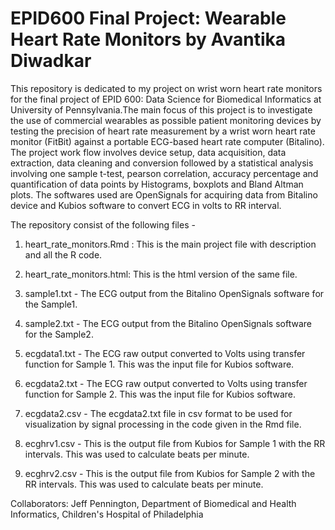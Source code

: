 # EPID600 Final Project: Wearable Heart Rate Monitors by Avantika Diwadkar

This repository is dedicated to my project on wrist worn heart rate monitors for the final project of EPID 600: Data Science for Biomedical Informatics at University of Pennsylvania.The main focus of this project is to investigate the use of commercial wearables as possible patient monitoring devices by testing the precision of heart rate measurement by a wrist worn heart rate monitor (FitBit) against a portable ECG-based heart rate computer (Bitalino). The project work flow involves device setup, data acquisition, data extraction, data cleaning and conversion followed by a statistical analysis involving one sample t-test, pearson correlation, accuracy percentage and quantification of data points by Histograms, boxplots and Bland Altman plots. The softwares used are OpenSignals for acquiring data from Bitalino device and Kubios software to convert ECG in volts to RR interval. 

The repository consist of the following files -

1) heart_rate_monitors.Rmd : This is the main project file with description and all the R code.

2) heart_rate_monitors.html: This is the html version of the same file.

3) sample1.txt - The ECG output from the Bitalino OpenSignals software for the Sample1.

4) sample2.txt - The ECG output from the Bitalino OpenSignals software for the Sample2.

5) ecgdata1.txt - The ECG raw output converted to Volts using transfer function for Sample 1. This was the input file for Kubios software.

6) ecgdata2.txt - The ECG raw output converted to Volts using transfer function for Sample 2. This was the input file for Kubios software.

7) ecgdata2.csv - The ecgdata2.txt file in csv format to be used for visualization by signal processing in the code given in the Rmd file.

8) ecghrv1.csv - This is the output file from Kubios for Sample 1 with the RR intervals. This was used to calculate beats per minute.

9) ecghrv2.csv - This is the output file from Kubios for Sample 2 with the RR intervals. This was used to calculate beats per minute.

Collaborators:
Jeff Pennington, Department of Biomedical and Health Informatics, Children's Hospital of Philadelphia

<!-- Links -->
[forking]: https://guides.github.com/activities/forking/
[ref-clone]: http://gitref.org/creating/#clone
[ref-commit]: http://gitref.org/basic/#commit
[ref-push]: http://gitref.org/remotes/#push
[pull-request]: https://help.github.com/articles/creating-a-pull-request
